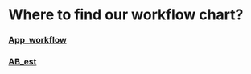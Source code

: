 # Where to find our workflow chart?

### [App_workflow](https://app.diagrams.net/?libs=general;flowchart#Hudothemath1984%2Fdraw_diagram%2Fmaster%2Fapi_workflow.drawio)
### [AB_est](https://app.diagrams.net/?libs=general;flowchart#Hudothemath1984%2Fdraw_diagram%2Fmaster%2Fmy_abtest_workflow.drawio)
